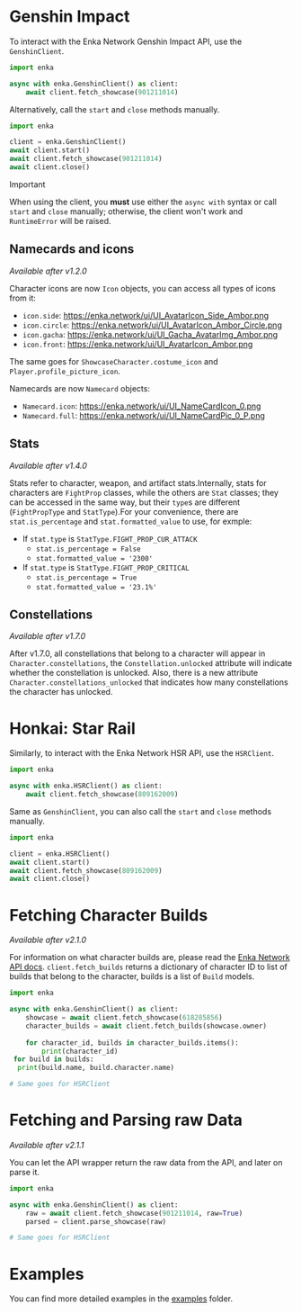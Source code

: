 # Genshin Impact

To interact with the Enka Network Genshin Impact API, use the `GenshinClient`.

```py
import enka

async with enka.GenshinClient() as client:
    await client.fetch_showcase(901211014)
```

Alternatively, call the `start` and `close` methods manually.

```py
import enka

client = enka.GenshinClient()
await client.start()
await client.fetch_showcase(901211014)
await client.close()
```

> [!IMPORTANT]
> When using the client, you **must** use either the `async with` syntax or call `start` and `close` manually; otherwise, the client won't work and `RuntimeError` will be raised.

## Namecards and icons

*Available after v1.2.0*

Character icons are now `Icon` objects, you can access all types of icons from it:

- `icon.side`: https://enka.network/ui/UI_AvatarIcon_Side_Ambor.png
- `icon.circle`: https://enka.network/ui/UI_AvatarIcon_Ambor_Circle.png
- `icon.gacha`:  https://enka.network/ui/UI_Gacha_AvatarImg_Ambor.png
- `icon.front`: https://enka.network/ui/UI_AvatarIcon_Ambor.png

The same goes for `ShowcaseCharacter.costume_icon` and `Player.profile_picture_icon`.

Namecards are now `Namecard` objects:

- `Namecard.icon`: https://enka.network/ui/UI_NameCardIcon_0.png
- `Namecard.full`: https://enka.network/ui/UI_NameCardPic_0_P.png

## Stats

*Available after v1.4.0*

Stats refer to character, weapon, and artifact stats.Internally, stats for characters are `FightProp` classes, while the others are `Stat` classes; they can be accessed in the same way, but their `type`s are different (`FightPropType` and `StatType`).For your convenience, there are `stat.is_percentage` and `stat.formatted_value` to use, for exmple:

- If `stat.type` is `StatType.FIGHT_PROP_CUR_ATTACK`
  - `stat.is_percentage = False`
  - `stat.formatted_value = '2300'`
- If `stat.type` is `StatType.FIGHT_PROP_CRITICAL`
  - `stat.is_percentage = True`
  - `stat.formatted_value = '23.1%'`

## Constellations

*Available after v1.7.0*

After v1.7.0, all constellations that belong to a character will appear in `Character.constellations`, the `Constellation.unlocked` attribute will indicate whether the constellation is unlocked. Also, there is a new attribute `Character.constellations_unlocked` that indicates how many constellations the character has unlocked.

# Honkai: Star Rail

Similarly, to interact with the Enka Network HSR API, use the `HSRClient`.

```py
import enka

async with enka.HSRClient() as client:
    await client.fetch_showcase(809162009)
```

Same as `GenshinClient`, you can also call the `start` and `close` methods manually.

```py
import enka

client = enka.HSRClient()
await client.start()
await client.fetch_showcase(809162009)
await client.close()
```

# Fetching Character Builds

*Available after v2.1.0*

For information on what character builds are, please read the [Enka Network API docs](https://api.enka.network/#/api?id=profile-endpoints).
`client.fetch_builds` returns a dictionary of character ID to list of builds that belong to the character, builds is a list of `Build` models.

```py
import enka

async with enka.GenshinClient() as client:
    showcase = await client.fetch_showcase(618285856)
    character_builds = await client.fetch_builds(showcase.owner)
  
    for character_id, builds in character_builds.items():
        print(character_id)
 for build in builds:
  print(build.name, build.character.name)

# Same goes for HSRClient
```

# Fetching and Parsing raw Data

*Available after v2.1.1*

You can let the API wrapper return the raw data from the API, and later on parse it.

```py
import enka

async with enka.GenshinClient() as client:
    raw = await client.fetch_showcase(901211014, raw=True)
    parsed = client.parse_showcase(raw)

# Same goes for HSRClient
```

# Examples

You can find more detailed examples in the [examples](https://github.com/seriaati/enka-py/tree/main/examples) folder.
